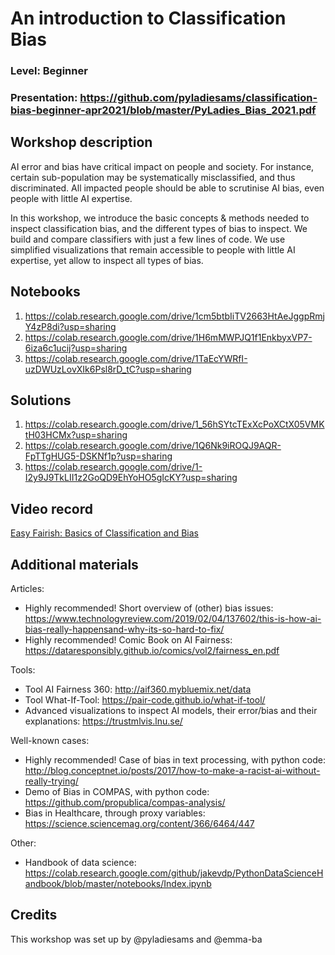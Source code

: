 
# An introduction to Classification Bias
### Level: Beginner
### Presentation: https://github.com/pyladiesams/classification-bias-beginner-apr2021/blob/master/PyLadies_Bias_2021.pdf

## Workshop description
AI error and bias have critical impact on people and society. For instance, certain sub-population may be systematically misclassified, and thus discriminated. All impacted people should be able to scrutinise AI bias, even people with little AI expertise.

In this workshop, we introduce the basic concepts & methods needed to inspect classification bias, and the different types of bias to inspect. We build and compare classifiers with just a few lines of code. We use simplified visualizations that remain accessible to people with little AI expertise, yet allow to inspect all types of bias.

## Notebooks
1. https://colab.research.google.com/drive/1cm5btbIiTV2663HtAeJggpRmjY4zP8di?usp=sharing
2. https://colab.research.google.com/drive/1H6mMWPJQ1f1EnkbyxVP7-6iza6c1ucij?usp=sharing
3. https://colab.research.google.com/drive/1TaEcYWRfI-uzDWUzLovXIk6Psl8rD_tC?usp=sharing

## Solutions
1. https://colab.research.google.com/drive/1_56hSYtcTExXcPoXCtX05VMKtH03HCMx?usp=sharing
2. https://colab.research.google.com/drive/1Q6Nk9iROQJ9AQR-FpTTgHUG5-DSKNf1p?usp=sharing
3. https://colab.research.google.com/drive/1-I2y9J9TkLII1z2GoQD9EhYoHO5gIcKY?usp=sharing

## Video record
[Easy Fairish: Basics of Classification and Bias](https://bit.ly/3bfcOOH)

## Additional materials
Articles:
- Highly recommended! Short overview of (other) bias issues: https://www.technologyreview.com/2019/02/04/137602/this-is-how-ai-bias-really-happensand-why-its-so-hard-to-fix/
- Highly recommended! Comic Book on AI Fairness: https://dataresponsibly.github.io/comics/vol2/fairness_en.pdf

Tools:
- Tool AI Fairness 360: http://aif360.mybluemix.net/data
- Tool What-If-Tool: https://pair-code.github.io/what-if-tool/
- Advanced visualizations to inspect AI models, their error/bias and their explanations: https://trustmlvis.lnu.se/

Well-known cases:
- Highly recommended! Case of bias in text processing, with python code: http://blog.conceptnet.io/posts/2017/how-to-make-a-racist-ai-without-really-trying/
- Demo of Bias in COMPAS, with python code: https://github.com/propublica/compas-analysis/
- Bias in Healthcare, through proxy variables: https://science.sciencemag.org/content/366/6464/447

Other:
- Handbook of data science: https://colab.research.google.com/github/jakevdp/PythonDataScienceHandbook/blob/master/notebooks/Index.ipynb

## Credits
This workshop was set up by @pyladiesams and @emma-ba
